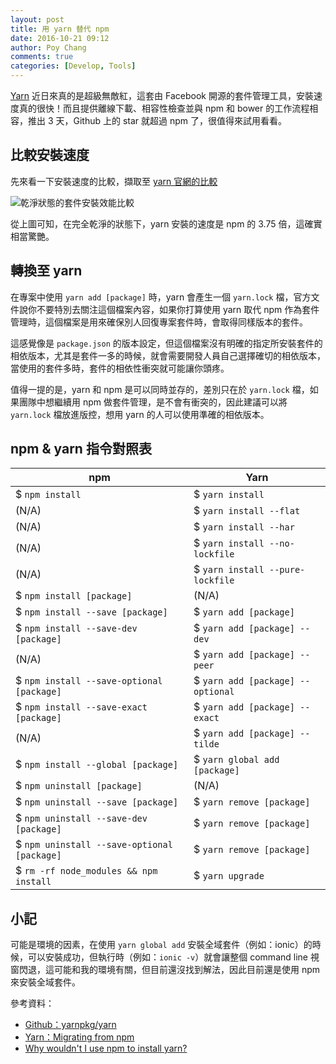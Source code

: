 ```yaml
---
layout: post
title: 用 yarn 替代 npm
date: 2016-10-21 09:12
author: Poy Chang
comments: true
categories: [Develop, Tools]
---
```

[Yarn](https://github.com/yarnpkg/yarn) 近日來真的是超級無敵紅，這套由 Facebook 開源的套件管理工具，安裝速度真的很快！而且提供離線下載、相容性檢查並與 npm 和 bower 的工作流程相容，推出 3 天，Github 上的 star 就超過 npm 了，很值得來試用看看。

## 比較安裝速度

先來看一下安裝速度的比較，擷取至 [yarn 官網的比較](https://yarnpkg.com/en/compare)

![乾淨狀態的套件安裝效能比較](http://i.imgur.com/i7Glc1K.png)

從上圖可知，在完全乾淨的狀態下，yarn 安裝的速度是 npm 的 3.75 倍，這確實相當驚艷。

## 轉換至 yarn

在專案中使用 `yarn add [package]` 時，yarn 會產生一個 `yarn.lock` 檔，官方文件說你不要特別去關注這個檔案內容，如果你打算使用 yarn 取代 npm 作為套件管理時，這個檔案是用來確保別人回復專案套件時，會取得同樣版本的套件。

這感覺像是 `package.json` 的版本設定，但這個檔案沒有明確的指定所安裝套件的相依版本，尤其是套件一多的時候，就會需要開發人員自己選擇確切的相依版本，當使用的套件多時，套件的相依性衝突就可能讓你頭疼。

值得一提的是，yarn 和 npm 是可以同時並存的，差別只在於 `yarn.lock` 檔，如果團隊中想繼續用 npm 做套件管理，是不會有衝突的，因此建議可以將 `yarn.lock` 檔放進版控，想用 yarn 的人可以使用準確的相依版本。

## npm & yarn 指令對照表

npm	| Yarn
------------ | -------------
$ `npm install`	| $ `yarn install`
(N/A) | $ `yarn install --flat`
(N/A) | $ `yarn install --har`
(N/A) | $ `yarn install --no-lockfile`
(N/A) | $ `yarn install --pure-lockfile`
$ `npm install [package]` | (N/A)
$ `npm install --save [package]` | $ `yarn add [package]`
$ `npm install --save-dev [package]` | $ `yarn add [package] --dev`
(N/A) | $ `yarn add [package] --peer`
$ `npm install --save-optional [package]` | $ `yarn add [package] --optional`
$ `npm install --save-exact [package]` | $ `yarn add [package] --exact`
(N/A) | $ `yarn add [package] --tilde`
$ `npm install --global [package]` | $ `yarn global add [package]`
$ `npm uninstall [package]` | (N/A)
$ `npm uninstall --save [package]` | $ `yarn remove [package]`
$ `npm uninstall --save-dev [package]` | $ `yarn remove [package]`
$ `npm uninstall --save-optional [package]` | $ `yarn remove [package]`
$ `rm -rf node_modules && npm install` | $ `yarn upgrade`

## 小記

可能是環境的因素，在使用 `yarn global add` 安裝全域套件（例如：ionic）的時候，可以安裝成功，但執行時（例如：`ionic -v`）就會讓整個 command line 視窗閃退，這可能和我的環境有關，但目前還沒找到解法，因此目前還是使用 npm 來安裝全域套件。

參考資料：

* [Github：yarnpkg/yarn](https://github.com/yarnpkg/yarn)
* [Yarn：Migrating from npm](https://yarnpkg.com/en/docs/migrating-from-npm)
* [Why wouldn't I use npm to install yarn?](http://stackoverflow.com/a/40037391/3803939)